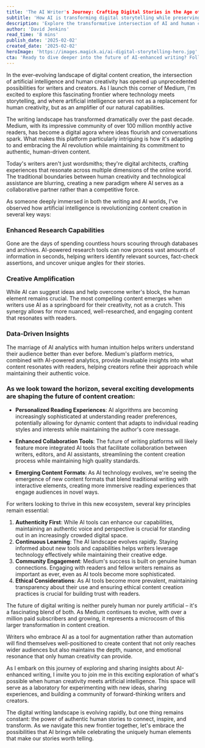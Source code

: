 ```yaml
---
title: 'The AI Writer's Journey: Crafting Digital Stories in the Age of Artificial Intelligence'
subtitle: 'How AI is transforming digital storytelling while preserving human creativity'
description: 'Explore the transformative intersection of AI and human creativity in digital content creation. Learn how artificial intelligence is revolutionizing writing while preserving authentic storytelling through enhanced research capabilities, creative amplification, and data-driven insights.'
author: 'David Jenkins'
read_time: '8 mins'
publish_date: '2025-02-02'
created_date: '2025-02-02'
heroImage: 'https://images.magick.ai/ai-digital-storytelling-hero.jpg'
cta: 'Ready to dive deeper into the future of AI-enhanced writing? Follow us on LinkedIn for exclusive insights, tips, and discussions about the evolving landscape of digital content creation.'
---
```


In the ever-evolving landscape of digital content creation, the intersection of artificial intelligence and human creativity has opened up unprecedented possibilities for writers and creators. As I launch this corner of Medium, I'm excited to explore this fascinating frontier where technology meets storytelling, and where artificial intelligence serves not as a replacement for human creativity, but as an amplifier of our natural capabilities.

The writing landscape has transformed dramatically over the past decade. Medium, with its impressive community of over 100 million monthly active readers, has become a digital agora where ideas flourish and conversations spark. What makes this platform particularly intriguing is how it's adapting to and embracing the AI revolution while maintaining its commitment to authentic, human-driven content.

Today's writers aren't just wordsmiths; they're digital architects, crafting experiences that resonate across multiple dimensions of the online world. The traditional boundaries between human creativity and technological assistance are blurring, creating a new paradigm where AI serves as a collaborative partner rather than a competitive force.

As someone deeply immersed in both the writing and AI worlds, I've observed how artificial intelligence is revolutionizing content creation in several key ways:

### Enhanced Research Capabilities
Gone are the days of spending countless hours scouring through databases and archives. AI-powered research tools can now process vast amounts of information in seconds, helping writers identify relevant sources, fact-check assertions, and uncover unique angles for their stories.

### Creative Amplification
While AI can suggest ideas and help overcome writer's block, the human element remains crucial. The most compelling content emerges when writers use AI as a springboard for their creativity, not as a crutch. This synergy allows for more nuanced, well-researched, and engaging content that resonates with readers.

### Data-Driven Insights
The marriage of AI analytics with human intuition helps writers understand their audience better than ever before. Medium's platform metrics, combined with AI-powered analytics, provide invaluable insights into what content resonates with readers, helping creators refine their approach while maintaining their authentic voice.

### As we look toward the horizon, several exciting developments are shaping the future of content creation:

- **Personalized Reading Experiences**: AI algorithms are becoming increasingly sophisticated at understanding reader preferences, potentially allowing for dynamic content that adapts to individual reading styles and interests while maintaining the author's core message.

- **Enhanced Collaboration Tools**: The future of writing platforms will likely feature more integrated AI tools that facilitate collaboration between writers, editors, and AI assistants, streamlining the content creation process while maintaining high quality standards.

- **Emerging Content Formats**: As AI technology evolves, we're seeing the emergence of new content formats that blend traditional writing with interactive elements, creating more immersive reading experiences that engage audiences in novel ways.

For writers looking to thrive in this new ecosystem, several key principles remain essential:

1. **Authenticity First**: While AI tools can enhance our capabilities, maintaining an authentic voice and perspective is crucial for standing out in an increasingly crowded digital space.
2. **Continuous Learning**: The AI landscape evolves rapidly. Staying informed about new tools and capabilities helps writers leverage technology effectively while maintaining their creative edge.
3. **Community Engagement**: Medium's success is built on genuine human connections. Engaging with readers and fellow writers remains as important as ever, even as AI tools become more sophisticated.
4. **Ethical Considerations**: As AI tools become more prevalent, maintaining transparency about their use and ensuring ethical content creation practices is crucial for building trust with readers.

The future of digital writing is neither purely human nor purely artificial – it's a fascinating blend of both. As Medium continues to evolve, with over a million paid subscribers and growing, it represents a microcosm of this larger transformation in content creation.

Writers who embrace AI as a tool for augmentation rather than automation will find themselves well-positioned to create content that not only reaches wider audiences but also maintains the depth, nuance, and emotional resonance that only human creativity can provide.

As I embark on this journey of exploring and sharing insights about AI-enhanced writing, I invite you to join me in this exciting exploration of what's possible when human creativity meets artificial intelligence. This space will serve as a laboratory for experimenting with new ideas, sharing experiences, and building a community of forward-thinking writers and creators.

The digital writing landscape is evolving rapidly, but one thing remains constant: the power of authentic human stories to connect, inspire, and transform. As we navigate this new frontier together, let's embrace the possibilities that AI brings while celebrating the uniquely human elements that make our stories worth telling.